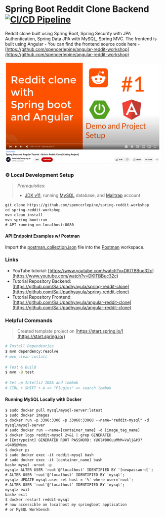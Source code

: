 # Spring Boot Reddit Clone Backend [![CI/CD Pipeline](https://github.com/spencerlepine/spring-reddit-workshop/actions/workflows/build.yml/badge.svg?branch=main)](https://github.com/spencerlepine/spring-reddit-workshop/actions/workflows/build.yml)

Reddit clone built using Spring Boot, Spring Security with JPA Authentication, Spring Data JPA with MySQL, Spring MVC. The frontend is built using Angular - You can find the frontend source code here - [https://github.com/spencerlepine/angular-reddit-workshop](https://github.com/spencerlepine/angular-reddit-workshop)

![](./youtube-video.png)


### ⚙️ Local Development Setup

> _Prerequisites_: 
>    - [JDK v11](https://www.oracle.com/java/technologies/downloads/), running [MySQL](https://hub.docker.com/_/mysql) database, and [Mailtrap](https://mailtrap.io) account

```shell
git clone https://github.com/spencerlepine/spring-reddit-workshop
cd spring-reddit-workshop
mvn clean install
mvn spring-boot:run
# API running on localhost:8080
```

#### API Endpoint Examples w/ Postman

Import the [postman_collection.json](./spring-reddit-clone.postman_collection.json) file into the [Postman](https://www.postman.com) workspace. 

### Links
- YouTube tutorial: [https://www.youtube.com/watch?v=DKlTBBuc32c](https://www.youtube.com/watch?v=DKlTBBuc32c)
- Tutorial Repository Backend: [https://github.com/SaiUpadhyayula/spring-reddit-clone](https://github.com/SaiUpadhyayula/spring-reddit-clone)
- Tutorial Repository Frontend: [https://github.com/SaiUpadhyayula/angular-reddit-clone](https://github.com/SaiUpadhyayula/angular-reddit-clone)

### Helpful Commands

> Created template project on [https://start.spring.io/](https://start.spring.io/)

```sh
# Install Dependencies
$ mvn dependency:resolve
# mvn clean install 

# Test & Build
$ mvn -B test

# Set up IntelliJ IDEA and lombok
# CTRL + SHIFT + A => "Plugins" => search lombok
```

#### Running MySQL Locally with Docker

```shell
$ sudo docker pull mysql/mysql-server:latest
$ sudo docker images
$ docker run -p 3306:3306 -p 33060:33060 --name="reddit-mysql" -d mysql/mysql-server 
# sudo docker run --name=[container_name] -d [image_tag_name]
$ docker logs reddit-mysql 2>&1 | grep GENERATED
# [Entrypoint] GENERATED ROOT PASSWORD: Y@6l#80OuuMhM=Valj&#3?=9405@Wexu
$ docker ps
$ sudo docker exec -it reddit-mysql bash
# sudo docker exec -it [container_name] bash
bash> mysql -uroot -p
mysql> ALTER USER 'root'@'localhost' IDENTIFIED BY '[newpassword]';
# ALTER USER 'root'@'localhost' IDENTIFIED BY 'mysql';
mysql> UPDATE mysql.user set host = '%' where user='root';
# ALTER USER 'root'@'localhost' IDENTIFIED BY 'mysql';
mysql> exit
bash> exit
$ docker restart reddit-mysql
# now accessible on localhost my springboot application
# or MySQL Workbench
```